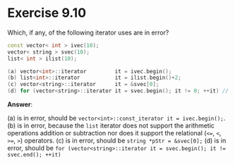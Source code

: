 # Exercise 9.10

Which, if any, of the following iterator uses are in error?

```cpp
const vector< int > ivec(10);
vector< string > svec(10);
list< int > ilist(10);

(a) vector<int>::iterator         it = ivec.begin();
(b) list<int>::iterator           it = ilist.begin()+2;
(c) vector<string>::iterator      it = &svec[0];
(d) for (vector<string>::iterator it = svec.begin(); it != 0; ++it) // ...
```

**Answer**:

(a) is in error, should be `vector<int>::const_iterator it = ivec.begin();`.
(b) is in error, because the `list` iterator does not support the arithmetic operations addition or subtraction nor does it support the relational (`<=`, `<`, `>=`, `>`) operators.
(c) is in error, should be `string *pStr = &svec[0];`
(d) is in error, should be `for (vector<string>::iterator it = svec.begin(); it != svec.end(); ++it)`